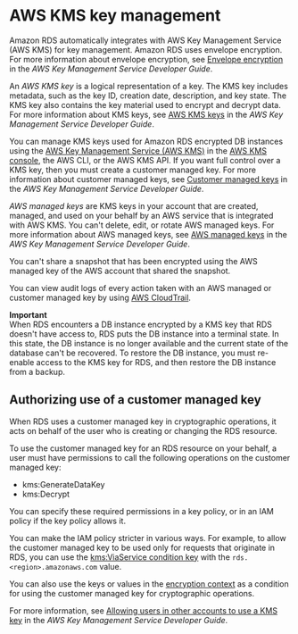 # AWS KMS key management<a name="Overview.Encryption.Keys"></a>

Amazon RDS automatically integrates with AWS Key Management Service \(AWS KMS\) for key management\. Amazon RDS uses envelope encryption\. For more information about envelope encryption, see [ Envelope encryption](https://docs.aws.amazon.com/kms/latest/developerguide/concepts.html#enveloping) in the *AWS Key Management Service Developer Guide*\.

An *AWS KMS key* is a logical representation of a key\. The KMS key includes metadata, such as the key ID, creation date, description, and key state\. The KMS key also contains the key material used to encrypt and decrypt data\. For more information about KMS keys, see [AWS KMS keys](https://docs.aws.amazon.com/kms/latest/developerguide/concepts.html#kms_keys) in the *AWS Key Management Service Developer Guide*\.

You can manage KMS keys used for Amazon RDS encrypted DB instances using the [AWS Key Management Service \(AWS KMS\)](https://docs.aws.amazon.com/kms/latest/developerguide/) in the [AWS KMS console](https://console.aws.amazon.com/kms), the AWS CLI, or the AWS KMS API\. If you want full control over a KMS key, then you must create a customer managed key\. For more information about customer managed keys, see [Customer managed keys](https://docs.aws.amazon.com/kms/latest/developerguide/concepts.html#customer-cmk) in the *AWS Key Management Service Developer Guide*\.

*AWS managed keys* are KMS keys in your account that are created, managed, and used on your behalf by an AWS service that is integrated with AWS KMS\. You can't delete, edit, or rotate AWS managed keys\. For more information about AWS managed keys, see [AWS managed keys](https://docs.aws.amazon.com/kms/latest/developerguide/concepts.html#aws-managed-cmk) in the *AWS Key Management Service Developer Guide*\.

You can't share a snapshot that has been encrypted using the AWS managed key of the AWS account that shared the snapshot\. 

You can view audit logs of every action taken with an AWS managed or customer managed key by using [AWS CloudTrail](https://docs.aws.amazon.com/awscloudtrail/latest/userguide/)\.

**Important**  
When RDS encounters a DB instance encrypted by a KMS key that RDS doesn't have access to, RDS puts the DB instance into a terminal state\. In this state, the DB instance is no longer available and the current state of the database can't be recovered\. To restore the DB instance, you must re\-enable access to the KMS key for RDS, and then restore the DB instance from a backup\.

## Authorizing use of a customer managed key<a name="Overview.Encryption.Keys.Authorizing"></a>

When RDS uses a customer managed key in cryptographic operations, it acts on behalf of the user who is creating or changing the RDS resource\.

To use the customer managed key for an RDS resource on your behalf, a user must have permissions to call the following operations on the customer managed key:
+ kms:GenerateDataKey
+ kms:Decrypt

You can specify these required permissions in a key policy, or in an IAM policy if the key policy allows it\.

You can make the IAM policy stricter in various ways\. For example, to allow the customer managed key to be used only for requests that originate in RDS, you can use the [ kms:ViaService condition key](https://docs.aws.amazon.com/kms/latest/developerguide/policy-conditions.html#conditions-kms-via-service) with the `rds.<region>.amazonaws.com` value\.

You can also use the keys or values in the [encryption context](https://docs.aws.amazon.com/kms/latest/developerguide/services-rds.html#rds-encryptioncontext) as a condition for using the customer managed key for cryptographic operations\.

For more information, see [Allowing users in other accounts to use a KMS key](https://docs.aws.amazon.com/kms/latest/developerguide/key-policy-modifying-external-accounts.html) in the *AWS Key Management Service Developer Guide*\.